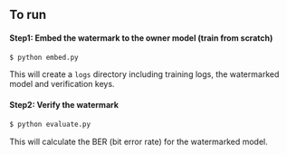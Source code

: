 ## To run

#### Step1: Embed the watermark to the owner model (train from scratch) 

```python
$ python embed.py 
```
This will create a `logs` directory including training logs, the watermarked model and verification keys. 

#### Step2: Verify the watermark

```python
$ python evaluate.py 
```
This will calculate the BER (bit error rate) for the watermarked model. 
